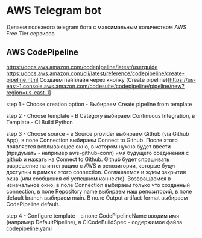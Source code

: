 # AWS Telegram bot

Делаем полезного telegram бота с максимальным количеством AWS Free Tier сервисов

## AWS CodePipeline
https://docs.aws.amazon.com/codepipeline/latest/userguide
https://docs.aws.amazon.com/cli/latest/reference/codepipeline/create-pipeline.html
Создаем пайплайн через кнопку (Create pipeline)[https://us-east-1.console.aws.amazon.com/codesuite/codepipeline/pipeline/new?region=us-east-1]

step 1 - Choose creation option - Выбираем Create pipeline from template

step 2 - Choose template - В Category выбираем Continuous Integration, в Template - CI Build Python

step 3 - Choose source - в Source provider выбираем Github (via Github App), в поле Connection выбираем Connect to Github. После этого появляется всплывающее окно, в котором нужно будет ввести (придумать - например aws-github-conn) имя будущего соединения с github и нажать на Connect to Github. Github будет спрашивать разрешение на интеграцию с AWS и репозитории, которые будут доступны в рамках этого connection. Соглашаемся и ждем закрытия окна (или сообщения об успешном коннекте). Возвращаемся в изначальное окно, в поле Connection выбираем только что созданный connection, в поле Repository name выбираем наш репозиторий, в поле default branch выбираем main. В поле Output artifact format выбираем CodePipeline default.

step 4 - Configure template - в поле CodePipelineName вводим имя (например DefaultPipeline), в CICodeBuildSpec - содержимое файла [codepipeline.yaml](aws_services/codepipeline.yaml)